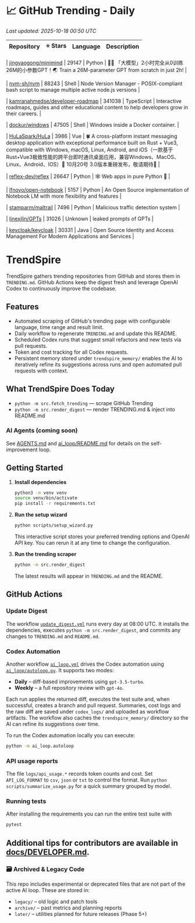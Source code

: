 <!-- TRENDING_START -->
# 📈 GitHub Trending - Daily

_Last updated: 2025-10-18 00:50 UTC_

| Repository | ⭐ Stars | Language | Description |
|------------|--------:|----------|-------------|

| [jingyaogong/minimind](https://github.com/jingyaogong/minimind) | 29147 | Python | 🚀🚀 「大模型」2小时完全从0训练26M的小参数GPT！🌏 Train a 26M-parameter GPT from scratch in just 2h! |

| [nvm-sh/nvm](https://github.com/nvm-sh/nvm) | 88243 | Shell | Node Version Manager - POSIX-compliant bash script to manage multiple active node.js versions |

| [kamranahmedse/developer-roadmap](https://github.com/kamranahmedse/developer-roadmap) | 341038 | TypeScript | Interactive roadmaps, guides and other educational content to help developers grow in their careers. |

| [dockur/windows](https://github.com/dockur/windows) | 47505 | Shell | Windows inside a Docker container. |

| [HuLaSpark/HuLa](https://github.com/HuLaSpark/HuLa) | 3986 | Vue | 🍀 A cross-platform instant messaging desktop application with exceptional performance built on Rust + Vue3, compatible with Windows, macOS, Linux, Android, and iOS（一款基于Rust+Vue3极致性能的跨平台即时通讯桌面应用，兼容Windows、MacOS、Linux、Android、IOS）🎉 10月20号 3.0版本重磅发布，敬请期待🎉 |

| [reflex-dev/reflex](https://github.com/reflex-dev/reflex) | 26647 | Python | 🕸️ Web apps in pure Python 🐍 |

| [lfnovo/open-notebook](https://github.com/lfnovo/open-notebook) | 5157 | Python | An Open Source implementation of Notebook LM with more flexibility and features |

| [stamparm/maltrail](https://github.com/stamparm/maltrail) | 7496 | Python | Malicious traffic detection system |

| [linexjlin/GPTs](https://github.com/linexjlin/GPTs) | 31026 | Unknown | leaked prompts of GPTs |

| [keycloak/keycloak](https://github.com/keycloak/keycloak) | 30331 | Java | Open Source Identity and Access Management For Modern Applications and Services |
<!-- TRENDING_END -->

# TrendSpire

TrendSpire gathers trending repositories from GitHub and stores them in `TRENDING.md`. GitHub Actions keep the digest fresh and leverage OpenAI Codex to continuously improve the codebase.

## Features

- Automated scraping of GitHub's trending page with configurable language, time range and result limit.
- Daily workflow to regenerate `TRENDING.md` and update this README.
- Scheduled Codex runs that suggest small refactors and new tests via pull requests.
- Token and cost tracking for all Codex requests.
- Persistent memory stored under `trendspire_memory/` enables the AI to
  iteratively refine its suggestions across runs and open automated pull
  requests with context.

## What TrendSpire Does Today

- `python -m src.fetch_trending` — scrape GitHub Trending
- `python -m src.render_digest` — render TRENDING.md & inject into README.md

### AI Agents (coming soon)
See [AGENTS.md](./AGENTS.md) and [ai_loop/README.md](./ai_loop/README.md) for details on the self-improvement loop.

## Getting Started

1. **Install dependencies**
   ```bash
   python3 -m venv venv
   source venv/bin/activate
   pip install -r requirements.txt
   ```

2. **Run the setup wizard**
   ```bash
   python scripts/setup_wizard.py
   ```
   This interactive script stores your preferred trending options and OpenAI API key.
   You can rerun it at any time to change the configuration.

3. **Run the trending scraper**
   ```bash
   python -m src.render_digest
   ```
   The latest results will appear in `TRENDING.md` and the README.


## GitHub Actions

### Update Digest

The workflow [`update_digest.yml`](.github/workflows/update_digest.yml) runs every day at 08:00 UTC. It installs the dependencies, executes `python -m src.render_digest`, and commits any changes to `TRENDING.md` and `README.md`.

### Codex Automation

Another workflow [`ai_loop.yml`](.github/workflows/ai_loop.yml) drives the Codex automation using [`ai_loop/autoloop.py`](ai_loop/autoloop.py). It supports two modes:

- **Daily** – diff-based improvements using `gpt-3.5-turbo`.
- **Weekly** – a full repository review with `gpt-4o`.

Each run applies the returned diff, executes the test suite and, when successful, creates a branch and pull request. Summaries, cost logs and the raw diff are saved under `codex_logs/` and uploaded as workflow artifacts. The workflow also caches the `trendspire_memory/` directory so the AI can refine its suggestions over time.

To run the Codex automation locally you can execute:

```bash
python -m ai_loop.autoloop
```

### API usage reports

The file `logs/api_usage.*` records token counts and cost. Set `API_LOG_FORMAT`
to `csv`, `json` or `txt` to control the format. Run `python
scripts/summarize_usage.py` for a quick summary grouped by model.

### Running tests

After installing the requirements you can run the entire test suite with

```bash
pytest
```

Additional tips for contributors are available in
[docs/DEVELOPER.md](docs/DEVELOPER.md).
---

### 🗃 Archived & Legacy Code

This repo includes experimental or deprecated files that are not part of the active AI loop. These are stored in:

- `legacy/` – old logic and patch tools
- `archive/` – past metrics and planning reports
- `later/` – utilities planned for future releases (Phase 5+)
